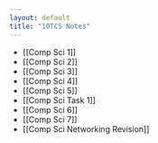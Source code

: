```yaml
---
layout: default
title: "10TCS Notes"
---
```


- [[Comp Sci 1]]
- [[Comp Sci 2]]
- [[Comp Sci 3]]
- [[Comp Sci 4]]
- [[Comp Sci 5]]
- [[Comp Sci Task 1]]
- [[Comp Sci 6]]
- [[Comp Sci 7]]
- [[Comp Sci Networking Revision]]


